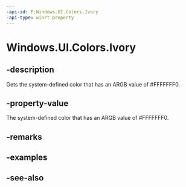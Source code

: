 ```yaml
---
-api-id: P:Windows.UI.Colors.Ivory
-api-type: winrt property
---
```


<!-- Property syntax
public Windows.UI.Color Ivory { get; }
-->

# Windows.UI.Colors.Ivory

## -description

Gets the system-defined color that has an ARGB value of #FFFFFFF0.



## -property-value

The system-defined color that has an ARGB value of #FFFFFFF0.

## -remarks

## -examples

## -see-also
